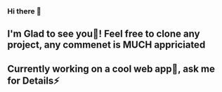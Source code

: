 ### Hi there 👋
## I'm Glad to see you🔭! Feel free to clone any project, any commenet is MUCH appriciated
## Currently working on a cool web app🌱, ask me for Details⚡
<!--
**stasMnuskin/stasMnuskin** is a ✨ _special_ ✨ repository because its `README.md` (this file) appears on your GitHub profile.


-  Fun fact: There are so many...
-->
